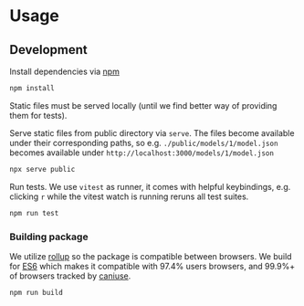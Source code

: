 # Usage

## Development

Install dependencies via [npm](https://www.npmjs.com/)

```bash
npm install
```

Static files must be served locally (until we find better way of providing them for tests).

Serve static files from public directory via `serve`. The files become available under their corresponding paths, so e.g. `./public/models/1/model.json` becomes available under `http://localhost:3000/models/1/model.json`

```bash
npx serve public
```

Run tests. We use `vitest` as runner, it comes with helpful keybindings, e.g. clicking `r` while the vitest watch is running reruns all test suites.

```bash
npm run test
```

### Building package

We utilize [rollup](ttps://rollupjs.org/) so the package is compatible between browsers. We build for [ES6](https://caniuse.com/es6) which makes it compatible with 97.4% users browsers, and 99.9%+ of browsers tracked by [caniuse](https://caniuse.com/).

```bash
npm run build
```
